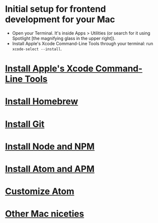 # Initial setup for frontend development for your Mac

* Open your Terminal. It's inside Apps > Utilities (or search for it using Spotlight [the magnifying glass in the upper right]).
* Install Apple's Xcode Command-Line Tools through your terminal: run `xcode-select --install`.

# [Install Apple's Xcode Command-Line Tools](./xcode.md#xcode-command-line-tools)

# [Install Homebrew](./homebrew.md#homebrew)
  
# [Install Git](./git.md#git)

# [Install Node and NPM](./node.md#node-and-npm)

# [Install Atom and APM](./atom.md#atom-and-apm)

# [Customize Atom](./atom.md#customize-atom)

# [Other Mac niceties](./misc.md#other-mac-niceties)
